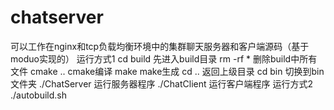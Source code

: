# chatserver
可以工作在nginx和tcp负载均衡环境中的集群聊天服务器和客户端源码（基于moduo实现的）
运行方式1
cd build 先进入build目录
rm -rf * 删除build中所有文件 
cmake .. cmake编译
make make生成
cd .. 返回上级目录 
cd bin 切换到bin文件夹 
./ChatServer 运行服务器程序 
./ChatClient 运行客户端程序
运行方式2 
./autobuild.sh
